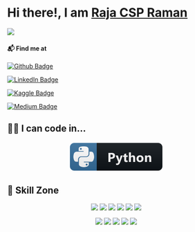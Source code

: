 

<h1> 
    Hi there!, I am <a href="https://github.com/rajacsp">Raja CSP Raman</a>
</h1>

<img src="https://komarev.com/ghpvc/?username=rajacsp&&style=flat-square" align="left" />

<br />


#### 📬 Find me at 
[![Github Badge](https://img.shields.io/badge/-GitHub-black?style=flat-square&logo=twitter&logoColor=white&link=https://github.com/rajacsp)](https://github.com/rajacsp) 

[![LinkedIn Badge](https://img.shields.io/badge/-LinkedIn-blue?style=flat-square&logo=Linkedin&logoColor=white&link=https://www.linkedin.com/in/raja-csp-raman/)](https://linkedin.com/in/raja-csp-raman) 

[![Kaggle Badge](https://img.shields.io/badge/-Kaggle-black?style=flat-square&logo=kaggle&link=https://www.kaggle.com/rajacsp/)](https://www.kaggle.com/rajacsp) 

[![Medium Badge](https://img.shields.io/badge/-Medium-black?style=flat-square&logo=Medium&link=https://medium.com/@rajacsp)](https://medium.com/@rajacsp)



## 👨‍💻 I can code in...
<p align="center">
    <img src="https://raw.githubusercontent.com/8bithemant/8bithemant/master/svg/dev/languages/python.svg" alt="python" style="vertical-align:top; margin:4px">  
</p>


##  🤹 Skill Zone
<p align="center">
    <img src="https://img.shields.io/badge/PyTorch-black?&style=for-the-badge&logo=pytorch&logoColor=red"/> <img src="https://img.shields.io/badge/Numpy-013220?&style=for-the-badge&logo=numpy"/> <img src="https://img.shields.io/badge/Pandas-130654?&style=for-the-badge&logo=pandas"/> <img src="https://img.shields.io/badge/Scikit--Learn-grey?&style=for-the-badge&logo=scikit-learn"/> <img src="https://img.shields.io/badge/FastAPI-lightblue?&style=for-the-badge&logo=fastapi"/> <img src="https://img.shields.io/badge/Flask-grey?&style=for-the-badge&logo=flask"/>
</p>



<p align="center">
<img src="https://img.shields.io/badge/docker-white?&style=for-the-badge&logo=Docker&logoColor=blue"/> <img src="https://img.shields.io/badge/Kubernetes-white?&style=for-the-badge&logo=kubernetes&logoColor=blue"/> <img src="https://img.shields.io/badge/AWS-FF9900?style=for-the-badge&logo=amazonaws&logoColor=white" /> <img src="https://img.shields.io/badge/Spark-FF5C83?style=for-the-badge&logo=Spark AR&logoColor=white" />  <img src="https://img.shields.io/badge/kubeflow-blue?style=for-the-badge&logo=Kubeflow&logoColor=blue" /> 
</p>